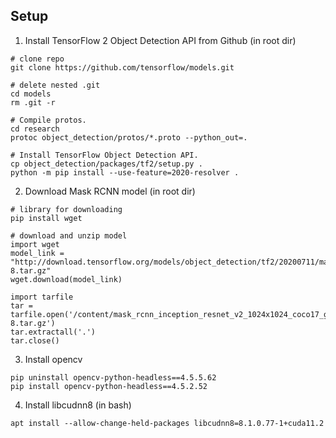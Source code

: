 ## Setup
1. Install TensorFlow 2 Object Detection API from Github (in root dir)

```
# clone repo 
git clone https://github.com/tensorflow/models.git

# delete nested .git 
cd models
rm .git -r

# Compile protos.
cd research
protoc object_detection/protos/*.proto --python_out=.

# Install TensorFlow Object Detection API.
cp object_detection/packages/tf2/setup.py .
python -m pip install --use-feature=2020-resolver .
```

2. Download Mask RCNN model (in root dir)
```
# library for downloading
pip install wget 

# download and unzip model
import wget
model_link = "http://download.tensorflow.org/models/object_detection/tf2/20200711/mask_rcnn_inception_resnet_v2_1024x1024_coco17_gpu-8.tar.gz"
wget.download(model_link)

import tarfile
tar = tarfile.open('/content/mask_rcnn_inception_resnet_v2_1024x1024_coco17_gpu-8.tar.gz')
tar.extractall('.') 
tar.close()
```

3. Install opencv

```
pip uninstall opencv-python-headless==4.5.5.62
pip install opencv-python-headless==4.5.2.52
```


4. Install libcudnn8 (in bash)

```
apt install --allow-change-held-packages libcudnn8=8.1.0.77-1+cuda11.2
```


